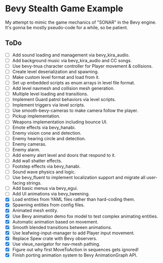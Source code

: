 # Bevy Stealth Game Example

My attempt to mimic the game mechanics of "SONAR" in the Bevy engine. It's gonna be mostly pseudo-code for a while, so be patient.

## ToDo

- [ ] Add sound loading and management via bevy_kira_audio.
- [ ] Add background music via bevy_kira_audio and CC songs.
- [ ] Use bevy-tnua character controller for Player movement & collisions.
- [ ] Create level deserialization and spawning.
- [ ] Make custom level format and load from it.
- [ ] Set up embedded scripts as enum arrays in level file format.
- [ ] Add level navmesh and collision mesh generation.
- [ ] Multiple level loading and transitions.
- [ ] Implement Guard patrol behaviors via level scripts.
- [ ] Implement triggers via level scripts.
- [ ] Use smooth-bevy-cameras to make camera follow the player.
- [ ] Pickup implementation.
- [ ] Weapons implementation including bounce UI.
- [ ] Emote effects via bevy_hanabi.
- [ ] Enemy vision cone and detection.
- [ ] Enemy hearing circle and detection.
- [ ] Enemy cameras.
- [ ] Enemy alarm.
- [ ] Add enemy alert level and doors that respond to it.
- [ ] Add wall shatter effects.
- [ ] Footstep effects via bevy_hanabi.
- [ ] Sound wave physics and logic.
- [ ] Use bevy_fluent to implement localization support and migrate all user-facing strings.
- [ ] Add basic menus via bevy_egui.
- [ ] Add UI animations via bevy_tweening.
- [x] Load entities from YAML files rather than hard-coding them.
- [x] Spawning entities from config files.
- [x] Animated mesh entity.
- [x] Use Bevy animation demo fox model to test complex animating entities.
- [x] Automatic animation based on movement.
- [x] Smooth blended transitions between animations.
- [x] Use leafwing-input-manager to add Player input movement.
- [x] Replace Spew crate with Bevy observers.
- [x] Use vleue_navigator for nav-mesh pathing.
- [x] Figure out why first MoveToAction in sequences gets ignored!
- [x] Finish porting animation system to Bevy AnimationGraph API.
